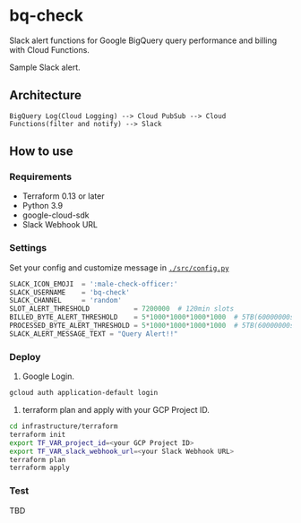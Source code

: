 # bq-check

Slack alert functions for Google BigQuery query performance and billing with Cloud Functions.

Sample Slack alert.

<!-- ![SlackAlert](./image.png) -->

## Architecture

`BigQuery Log(Cloud Logging) --> Cloud PubSub --> Cloud Functions(filter and notify) --> Slack`

## How to use

### Requirements

- Terraform 0.13 or later
- Python 3.9
- google-cloud-sdk
- Slack Webhook URL

### Settings

Set your config and customize message in [`./src/config.py`](./src/config.py)

```python
SLACK_ICON_EMOJI  = ':male-check-officer:'
SLACK_USERNAME    = 'bq-check'
SLACK_CHANNEL     = 'random'
SLOT_ALERT_THRESHOLD           = 7200000  # 120min slots
BILLED_BYTE_ALERT_THRESHOLD    = 5*1000*1000*1000*1000  # 5TB(60000000slot/ROUND)
PROCESSED_BYTE_ALERT_THRESHOLD = 5*1000*1000*1000*1000  # 5TB(60000000slot/ROUND)
SLACK_ALERT_MESSAGE_TEXT = "Query Alert!!"
```

### Deploy

1. Google Login.

```bash
gcloud auth application-default login
```

1. terraform plan and apply with your GCP Project ID.

```bash
cd infrastructure/terraform
terraform init
export TF_VAR_project_id=<your GCP Project ID>
export TF_VAR_slack_webhook_url=<your Slack Webhook URL>
terraform plan
terraform apply
```

### Test

TBD
